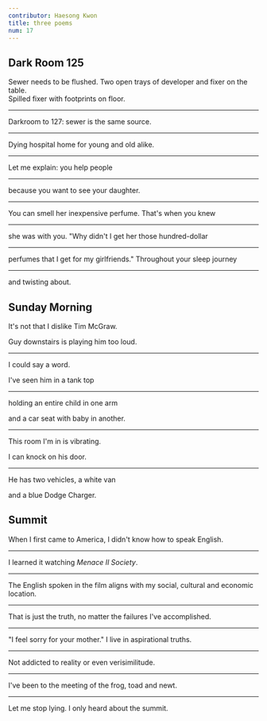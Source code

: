 ```yaml
---
contributor: Haesong Kwon
title: three poems
num: 17
---
```


## Dark Room 125

Sewer needs to be flushed. Two open trays of developer and fixer on the
table.   
Spilled fixer with footprints on floor.

---

Darkroom to 127: sewer is the same source.

---

Dying hospital home for young and old alike.

---

Let me explain: you help people

---

because you want to see your daughter.

---

You can smell her inexpensive perfume. That's when you knew

---

she was with you. "Why didn't I get her those hundred-dollar

---

perfumes that I get for my girlfriends." Throughout your sleep journey

---

and twisting about.

## Sunday Morning

It's not that I dislike Tim McGraw.

Guy downstairs is playing him too loud.

---

I could say a word.

I've seen him in a tank top

---

holding an entire child in one arm

and a car seat with baby in another.

---

This room I'm in is vibrating.

I can knock on his door.

---

He has two vehicles, a white van

and a blue Dodge Charger.

## Summit

When I first came to America, I didn't know how to speak English.

---

I learned it watching *Menace II Society*.

---

The English spoken in the film aligns with my social, cultural and
economic location.

---

That is just the truth, no matter the failures I've accomplished.

---

"I feel sorry for your mother." I live in aspirational truths.

---

Not addicted to reality or even verisimilitude.

---

I've been to the meeting of the frog, toad and newt.

---

Let me stop lying. I only heard about the summit.
